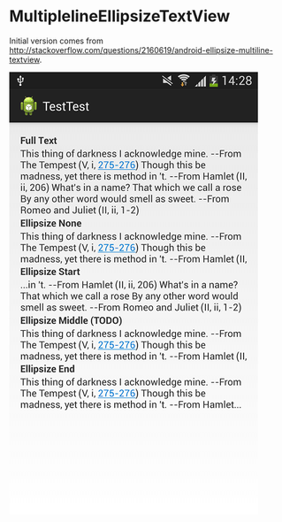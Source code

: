 MultiplelineEllipsizeTextView
==========================

Initial version comes from http://stackoverflow.com/questions/2160619/android-ellipsize-multiline-textview.

![Here is a screenshot from the sample app][1]

  [1]: screenshots/multiple_ellipsize_textview.png "screenshot.png"
